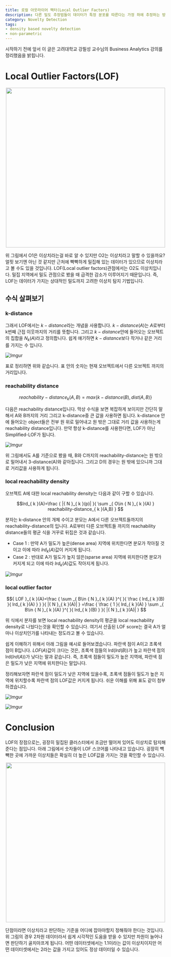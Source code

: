 ```yaml
---
title: 로컬 아웃라이어 팩터(Local Outlier Factors)
description: 다른 밀도 추정법들이 데이터가 특정 분포를 따른다는 가정 하에 추정하는 방법이었습니다. 하지만 이번에 설명할 커널 밀도 추정은 데이터가 특정 분포를 따르지 않는다는 가정 하에 밀도를 추정하는 방법입니다. 커널 밀도 추정의 기본적인 개념을 알아보고 대표적인 그 중 파젠 윈도우 밀도 추정(Parzen window density estimation)에 대해 알아보겠습니다.
category: Novelty Detection
tags:
- density based novelty detection
- non-parametric
---
```



시작하기 전에 앞서 이 글은 고려대학교 강필성 교수님의 Business Analytics 강의를 정리했음을 밝힙니다.


# Local Outlier Factors(LOF)

<div align="center"><a href="https://imgur.com/u5Jy8zs"><img src="https://i.imgur.com/u5Jy8zs.png" width="500" /></a></div>


위 그림에서 O1은 이상치라는걸 바로 알 수 있지만 O2는 이상치라고 말할 수 있을까요? 얼핏 보기엔 아닌 것 같지만 근처에 빡빡하게 밀집해 있는 데이터가 있으므로 이상치라고 볼 수도 있을 것입니다. LOF(Local outlier factors)관점에서는 O2도 이상치입니다. 밀집 지역에서 밀도 관점으로 봤을 때 급격한 감소가 이루어지기 때문입니다. 즉, LOF는 데이터가 가지는 상대적인 밀도까지 고려한 이상치 탐지 기법입니다.

## 수식 살펴보기

### k-distance

그래서 LOF에서는 $k-distance$라는 개념을 사용합니다. $k-distance(A)$는 $A$로부터 k번째 근접 이웃까지의 거리를 뜻합니다. 그리고 $k-distance$안에 들어오는 오브젝트의 집합을 ${N}_{k}(A)$라고 정의합니다. 쉽게 얘기하면 $k-distance$보다 작거나 같은 거리를 가지는 수 입니다. 

![Imgur](https://i.imgur.com/SRJyXZv.png)

표로 정리하면 위와 같습니다. 표 안의 숫자는 현재 오브젝트에서 다른 오브젝트 까지의 거리입니다.

### reachability distance

$${ reachability-distance }_{ k }(A,B)=max\left\{ k-distance(B),dist(A,B) \right\} $$

다음은 reachability distance입니다. 막상 수식을 보면 복잡하게 보이지만 간단히 말해서 A와 B까지의 거리 그리고 k-distance중 큰 값을 사용하면 됩니다. k-distance 안에 들어오는 object들은 전부 원 위로 밀어내고 원 밖은 그대로 거리 값을 사용하는게 reachability distance입니다. 만약 항상 k-distance를 사용한다면, LOF가 아닌 Simplified-LOF가 됩니다.

![Imgur](https://i.imgur.com/9HaaED5.png)

위 그림에서도 A를 기준으로 봤을 때, B와 C까지의 reachability-distance는 원 밖으로 밀어내서 3-distance(A)와 같아집니다. 그리고 D의 경우는 원 밖에 있으니까 그대로 거리값을 사용하게 됩니다.

### local reachability density

오브젝트 A에 대한 local reachability density는 다음과 같이 구할 수 있습니다.

$$lrd_{ k }(A)=\frac { |{ N }_{ k }(p)| }{ \sum _{ O\in { N }_{ k }(A) } reachability-distance_{ k }(A,B) } $$

분자는 k-distance 안의 개체 수이고 분모는 A에서 다른 오브젝트들까지의 reachability-distance의 입니다. A로부터 다른 오브젝트들 까지의 reachability distance들의 평균 식을 거꾸로 뒤집은 것과 같습니다.
- Case 1 : 만약 A가 밀도가 높은(dense area) 지역에 위치한다면 분모가 작아질 것이고 이에 따라 ${lrd}_{k}(A)$값이 커지게 됩니다.
- Case 2 : 반대로 A가 밀도가 높지 않은(sparse area) 지역에 위치한다면 분모가 커지게 되고 이에 따라 ${lrd}_{k}(A)$값도 작아지게 됩니다.

![Imgur](https://i.imgur.com/6rJQgYl.png)

### local outlier factor

$${ LOF }_{ k }(A)=\frac { \sum _{ B\in { N }_{ k }(A) }^{  }{ \frac { lrd_{ k }(B) }{ lrd_{ k }(A) }  }  }{ |{ N }_{ k }(A)| } =\frac { \frac { 1 }{ lrd_{ k }(A) } \sum _{ B\in { N }_{ k }(A) }^{  }{ lrd_{ k }(B) }  }{ |{ N }_{ k }(A)| }  $$


위 식에서 분자를 보면 local reachability density의 평균을 local reachability density로 나눴다는것을 확인할 수 있습니다. 여기서 산출된 LOF score는 결국 A가 얼마나 이상치인가를 나타내는 정도라고 볼 수 있습니다. 

쉽게 이해하기 위해서 아래 그림을 예시로 들어보겠습니다. 파란색 점이 A이고 초록색 점이 B입니다. ${ LOF }(A)$값이 크다는 것은, 초록색 점들의 lrd(${lrd}(B)$)가 높고 파란색 점의 lrd(${lrd}(A)$)가 낮다는 말과 같습니다. 즉, 초록색 점들이 밀도가 높은 지역에, 파란색 점은 밀도가 낮은 지역에 위치한다는 말입니다.

정리해보자면 파란색 점이 밀도가 낮은 지역에 있을수록, 초록색 점들이 밀도가 높은 지역에 위치할수록 파란색 점의 LOF값은 커지게 됩니다. 쉬운 이해를 위해 표도 같이 첨부하겠습니다.

![Imgur](https://i.imgur.com/yrAXN5B.png)

![Imgur](https://i.imgur.com/gUGFvhB.png)

# Conclusion

LOF의 장점으로는, 굉장히 밀집된 클러스터에서 조금만 떨어져 있어도 이상치로 탐지해준다는 점입니다. 아래 그림에서 숫자들이 LOF 스코어를 나타내고 있습니다. 굉장히 뺵빽한 곳에 가까운 이상치들은 확실히 더 높은 LOF값을 가지는 것을 확인할 수 있습니다. 

<div align="center"><a href="https://imgur.com/3i0Wl0x"><img src="https://i.imgur.com/3i0Wl0x.png" width="500" /></a></div>

단점이라면 이상치라고 판단하는 기준을 어디에 잡아야할지 정해줘야 한다는 것입니다. 위 그림의 경우 2차원 데이터라서 쉽게 시각적인 도움을 받을 수 있지만 차원이 늘어나면 판단하기 골치아프게 됩니다. 어떤 데이터셋에서는 1.1이라는 값이 이상치이지만 어떤 데이터셋에서는 2라는 값을 가지고 있어도 정상 데이터일 수 있습니다. 